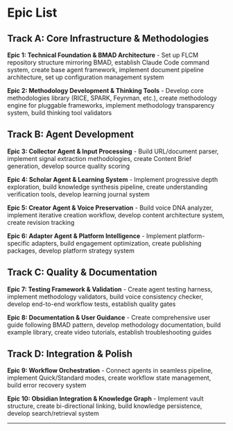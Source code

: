 # **Epic List**

## **Track A: Core Infrastructure & Methodologies**

**Epic 1: Technical Foundation & BMAD Architecture** - Set up FLCM repository structure mirroring BMAD, establish Claude Code command system, create base agent framework, implement document pipeline architecture, set up configuration management system

**Epic 2: Methodology Development & Thinking Tools** - Develop core methodologies library (RICE, SPARK, Feynman, etc.), create methodology engine for pluggable frameworks, implement methodology transparency system, build thinking tool validators

## **Track B: Agent Development**

**Epic 3: Collector Agent & Input Processing** - Build URL/document parser, implement signal extraction methodologies, create Content Brief generation, develop source quality scoring

**Epic 4: Scholar Agent & Learning System** - Implement progressive depth exploration, build knowledge synthesis pipeline, create understanding verification tools, develop learning journal system

**Epic 5: Creator Agent & Voice Preservation** - Build voice DNA analyzer, implement iterative creation workflow, develop content architecture system, create revision tracking

**Epic 6: Adapter Agent & Platform Intelligence** - Implement platform-specific adapters, build engagement optimization, create publishing packages, develop platform strategy system

## **Track C: Quality & Documentation**

**Epic 7: Testing Framework & Validation** - Create agent testing harness, implement methodology validators, build voice consistency checker, develop end-to-end workflow tests, establish quality gates

**Epic 8: Documentation & User Guidance** - Create comprehensive user guide following BMAD pattern, develop methodology documentation, build example library, create video tutorials, establish troubleshooting guides

## **Track D: Integration & Polish**

**Epic 9: Workflow Orchestration** - Connect agents in seamless pipeline, implement Quick/Standard modes, create workflow state management, build error recovery system

**Epic 10: Obsidian Integration & Knowledge Graph** - Implement vault structure, create bi-directional linking, build knowledge persistence, develop search/retrieval system

---
